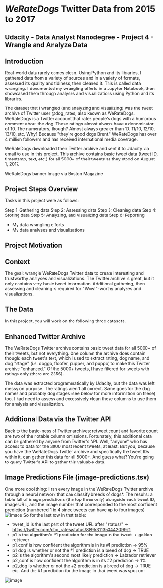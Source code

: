 # _WeRateDogs_ Twitter Data from 2015 to 2017
## Udacity - Data Analyst Nanodegree - Project 4 - Wrangle and Analyze Data


## Introduction
Real-world data rarely comes clean. Using Python and its libraries, I gathered data from a variety of sources and in a variety of formats, assessed its quality and tidiness, then cleaned it. This is called data wrangling. I documented my wrangling efforts in a Jupyter Notebook, then showcased them through analyses and visualizations using Python and its libraries.

The dataset that I wrangled (and analyzing and visualizing) was the tweet archive of Twitter user @dog_rates, also known as WeRateDogs. WeRateDogs is a Twitter account that rates people's dogs with a humorous comment about the dog. These ratings almost always have a denominator of 10. The numerators, though? Almost always greater than 10. 11/10, 12/10, 13/10, etc. Why? Because "they're good dogs Brent." WeRateDogs has over 4 million followers and has received international media coverage.

WeRateDogs downloaded their Twitter archive and sent it to Udacity via email to use in this project. This archive contains basic tweet data (tweet ID, timestamp, text, etc.) for all 5000+ of their tweets as they stood on August 1, 2017.

WeRateDogs banner
Image via Boston Magazine

## Project Steps Overview
Tasks in this project were as follows:

Step 1: Gathering data
Step 2: Assessing data
Step 3: Cleaning data
Step 4: Storing data
Step 5: Analyzing, and visualizing data
Step 6: Reporting
- My data wrangling efforts
- My data analyses and visualizations

## Project Motivation
## Context
The goal: wrangle WeRateDogs Twitter data to create interesting and trustworthy analyses and visualizations. The Twitter archive is great, but it only contains very basic tweet information. Additional gathering, then assessing and cleaning is required for "Wow!"-worthy analyses and visualizations.

## The Data
In this project, you will work on the following three datasets.

## Enhanced Twitter Archive

The WeRateDogs Twitter archive contains basic tweet data for all 5000+ of their tweets, but not everything. One column the archive does contain though: each tweet's text, which I used to extract rating, dog name, and dog "stage" (i.e. doggo, floofer, pupper, and puppo) to make this Twitter archive "enhanced." Of the 5000+ tweets, I have filtered for tweets with ratings only (there are 2356).

The data was extracted programmatically by Udacity, but the data was left messy on purpose. The ratings aren't all correct. Same goes for the dog names and probably dog stages (see below for more information on these) too. I had need to assess and excessively clean these columns to use them for analysis and visualization.

## Additional Data via the Twitter API 

Back to the basic-ness of Twitter archives: retweet count and favorite count are two of the notable column omissions. Fortunately, this additional data can be gathered by anyone from Twitter's API. Well, "anyone" who has access to data for the 3000 most recent tweets, at least. But you, because you have the WeRateDogs Twitter archive and specifically the tweet IDs within it, can gather this data for all 5000+. And guess what? You're going to query Twitter's API to gather this valuable data.

## Image Predictions File (image-predictions.tsv)

One more cool thing: I ran every image in the WeRateDogs Twitter archive through a neural network that can classify breeds of dogs*. The results: a table full of image predictions (the top three only) alongside each tweet ID, image URL, and the image number that corresponded to the most confident prediction (numbered 1 to 4 since tweets can have up to four images).
![image](https://user-images.githubusercontent.com/68494141/148789083-1c0f96f3-c488-4628-b452-634550c16e19.png)
So for the last row in that table:

- tweet_id is the last part of the tweet URL after "status/" → https://twitter.com/dog_rates/status/889531135344209921
- p1 is the algorithm's #1 prediction for the image in the tweet → golden retriever
- p1_conf is how confident the algorithm is in its #1 prediction → 95%
- p1_dog is whether or not the #1 prediction is a breed of dog → TRUE
- p2 is the algorithm's second most likely prediction → Labrador retriever
- p2_conf is how confident the algorithm is in its #2 prediction → 1%
- p2_dog is whether or not the #2 prediction is a breed of dog → TRUE
etc.
And the #1 prediction for the image in that tweet was spot on:

![image](https://user-images.githubusercontent.com/68494141/148788950-7ba8a362-ec41-4ac7-8eb9-74f6683328f0.png)
